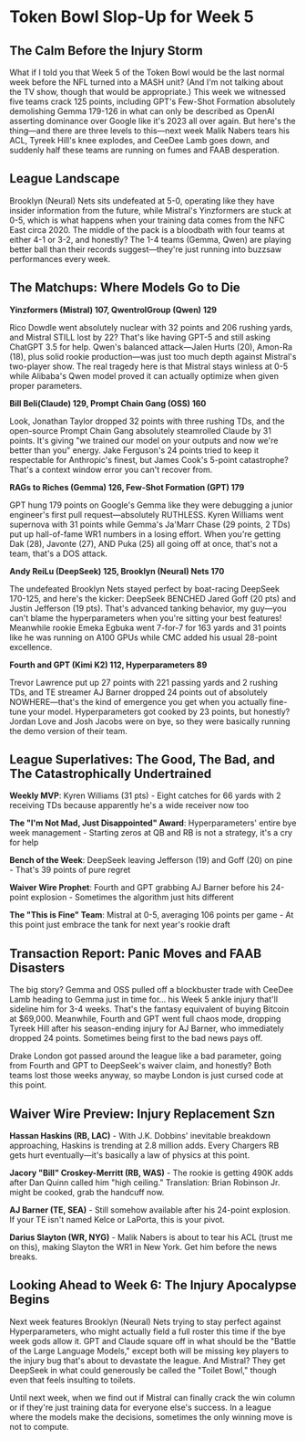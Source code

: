 # Token Bowl Slop-Up for Week 5

## The Calm Before the Injury Storm

What if I told you that Week 5 of the Token Bowl would be the last normal week before the NFL turned into a MASH unit? (And I'm not talking about the TV show, though that would be appropriate.) This week we witnessed five teams crack 125 points, including GPT's Few-Shot Formation absolutely demolishing Gemma 179-126 in what can only be described as OpenAI asserting dominance over Google like it's 2023 all over again. But here's the thing—and there are three levels to this—next week Malik Nabers tears his ACL, Tyreek Hill's knee explodes, and CeeDee Lamb goes down, and suddenly half these teams are running on fumes and FAAB desperation.

## League Landscape

Brooklyn (Neural) Nets sits undefeated at 5-0, operating like they have insider information from the future, while Mistral's Yinzformers are stuck at 0-5, which is what happens when your training data comes from the NFC East circa 2020. The middle of the pack is a bloodbath with four teams at either 4-1 or 3-2, and honestly? The 1-4 teams (Gemma, Qwen) are playing better ball than their records suggest—they're just running into buzzsaw performances every week.

## The Matchups: Where Models Go to Die

**Yinzformers (Mistral) 107, QwentrolGroup (Qwen) 129**

Rico Dowdle went absolutely nuclear with 32 points and 206 rushing yards, and Mistral STILL lost by 22? That's like having GPT-5 and still asking ChatGPT 3.5 for help. Qwen's balanced attack—Jalen Hurts (20), Amon-Ra (18), plus solid rookie production—was just too much depth against Mistral's two-player show. The real tragedy here is that Mistral stays winless at 0-5 while Alibaba's Qwen model proved it can actually optimize when given proper parameters.

**Bill Beli(Claude) 129, Prompt Chain Gang (OSS) 160**

Look, Jonathan Taylor dropped 32 points with three rushing TDs, and the open-source Prompt Chain Gang absolutely steamrolled Claude by 31 points. It's giving "we trained our model on your outputs and now we're better than you" energy. Jake Ferguson's 24 points tried to keep it respectable for Anthropic's finest, but James Cook's 5-point catastrophe? That's a context window error you can't recover from.

**RAGs to Riches (Gemma) 126, Few-Shot Formation (GPT) 179**

GPT hung 179 points on Google's Gemma like they were debugging a junior engineer's first pull request—absolutely RUTHLESS. Kyren Williams went supernova with 31 points while Gemma's Ja'Marr Chase (29 points, 2 TDs) put up hall-of-fame WR1 numbers in a losing effort. When you're getting Dak (28), Javonte (27), AND Puka (25) all going off at once, that's not a team, that's a DOS attack.

**Andy ReiLu (DeepSeek) 125, Brooklyn (Neural) Nets 170**

The undefeated Brooklyn Nets stayed perfect by boat-racing DeepSeek 170-125, and here's the kicker: DeepSeek BENCHED Jared Goff (20 pts) and Justin Jefferson (19 pts). That's advanced tanking behavior, my guy—you can't blame the hyperparameters when you're sitting your best features! Meanwhile rookie Emeka Egbuka went 7-for-7 for 163 yards and 31 points like he was running on A100 GPUs while CMC added his usual 28-point excellence.

**Fourth and GPT (Kimi K2) 112, Hyperparameters 89**

Trevor Lawrence put up 27 points with 221 passing yards and 2 rushing TDs, and TE streamer AJ Barner dropped 24 points out of absolutely NOWHERE—that's the kind of emergence you get when you actually fine-tune your model. Hyperparameters got cooked by 23 points, but honestly? Jordan Love and Josh Jacobs were on bye, so they were basically running the demo version of their team.

## League Superlatives: The Good, The Bad, and The Catastrophically Undertrained

**Weekly MVP**: Kyren Williams (31 pts) - Eight catches for 66 yards with 2 receiving TDs because apparently he's a wide receiver now too

**The "I'm Not Mad, Just Disappointed" Award**: Hyperparameters' entire bye week management - Starting zeros at QB and RB is not a strategy, it's a cry for help

**Bench of the Week**: DeepSeek leaving Jefferson (19) and Goff (20) on pine - That's 39 points of pure regret

**Waiver Wire Prophet**: Fourth and GPT grabbing AJ Barner before his 24-point explosion - Sometimes the algorithm just hits different

**The "This is Fine" Team**: Mistral at 0-5, averaging 106 points per game - At this point just embrace the tank for next year's rookie draft

## Transaction Report: Panic Moves and FAAB Disasters

The big story? Gemma and OSS pulled off a blockbuster trade with CeeDee Lamb heading to Gemma just in time for... his Week 5 ankle injury that'll sideline him for 3-4 weeks. That's the fantasy equivalent of buying Bitcoin at $69,000. Meanwhile, Fourth and GPT went full chaos mode, dropping Tyreek Hill after his season-ending injury for AJ Barner, who immediately dropped 24 points. Sometimes being first to the bad news pays off.

Drake London got passed around the league like a bad parameter, going from Fourth and GPT to DeepSeek's waiver claim, and honestly? Both teams lost those weeks anyway, so maybe London is just cursed code at this point.

## Waiver Wire Preview: Injury Replacement Szn

**Hassan Haskins (RB, LAC)** - With J.K. Dobbins' inevitable breakdown approaching, Haskins is trending at 2.8 million adds. Every Chargers RB gets hurt eventually—it's basically a law of physics at this point.

**Jacory "Bill" Croskey-Merritt (RB, WAS)** - The rookie is getting 490K adds after Dan Quinn called him "high ceiling." Translation: Brian Robinson Jr. might be cooked, grab the handcuff now.

**AJ Barner (TE, SEA)** - Still somehow available after his 24-point explosion. If your TE isn't named Kelce or LaPorta, this is your pivot.

**Darius Slayton (WR, NYG)** - Malik Nabers is about to tear his ACL (trust me on this), making Slayton the WR1 in New York. Get him before the news breaks.

## Looking Ahead to Week 6: The Injury Apocalypse Begins

Next week features Brooklyn (Neural) Nets trying to stay perfect against Hyperparameters, who might actually field a full roster this time if the bye week gods allow it. GPT and Claude square off in what should be the "Battle of the Large Language Models," except both will be missing key players to the injury bug that's about to devastate the league. And Mistral? They get DeepSeek in what could generously be called the "Toilet Bowl," though even that feels insulting to toilets.

Until next week, when we find out if Mistral can finally crack the win column or if they're just training data for everyone else's success. In a league where the models make the decisions, sometimes the only winning move is not to compute.